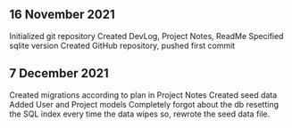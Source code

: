 ## 16 November 2021
Initialized git repository
Created DevLog, Project Notes, ReadMe
Specified sqlite version
Created GitHub repository, pushed first commit

## 7 December 2021
Created migrations according to plan in Project Notes
Created seed data
Added User and Project models
Completely forgot about the db resetting the SQL index every time the data wipes so, rewrote the seed data file.